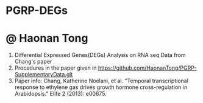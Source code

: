 # PGRP-DEGs
# @ Haonan Tong
1. Differential Expressed Genes(DEGs) Analysis on RNA seq Data from Chang's paper
2. Procedures in the paper given in https://github.com/HaonanTong/PGRP-SupplementaryData.git
3. Paper info: Chang, Katherine Noelani, et al. "Temporal transcriptional response to ethylene gas drives growth hormone cross-regulation in Arabidopsis." Elife 2 (2013): e00675. 
